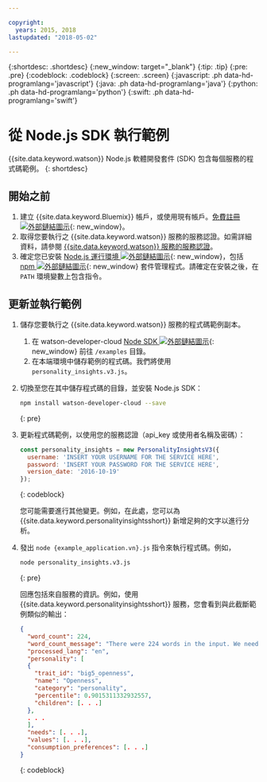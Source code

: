 ```yaml
---

copyright:
  years: 2015, 2018
lastupdated: "2018-05-02"

---
```


{:shortdesc: .shortdesc}
{:new_window: target="_blank"}
{:tip: .tip}
{:pre: .pre}
{:codeblock: .codeblock}
{:screen: .screen}
{:javascript: .ph data-hd-programlang='javascript'}
{:java: .ph data-hd-programlang='java'}
{:python: .ph data-hd-programlang='python'}
{:swift: .ph data-hd-programlang='swift'}

# 從 Node.js SDK 執行範例

{{site.data.keyword.watson}} Node.js 軟體開發套件 (SDK) 包含每個服務的程式碼範例。
{: shortdesc}

## 開始之前

1.  建立 {{site.data.keyword.Bluemix}} 帳戶，或使用現有帳戶。[免費註冊 ![外部鏈結圖示](../../icons/launch-glyph.svg "外部鏈結圖示")](https://{DomainName}/registration/?target=/catalog/%3fcategory=watson){: new_window}。
1.  取得您要執行之 {{site.data.keyword.watson}} 服務的服務認證。如需詳細資料，請參閱 [{{site.data.keyword.watson}} 服務的服務認證](/docs/services/watson/getting-started-credentials.html#getting-credentials-manually)。
1.  確定您已安裝 [Node.js 運行環境 ![外部鏈結圖示](../../icons/launch-glyph.svg "外部鏈結圖示")](https://nodejs.org/#download){: new_window}，包括 [npm ![外部鏈結圖示](../../icons/launch-glyph.svg "外部鏈結圖示")](https://www.npmjs.com/){: new_window} 套件管理程式。請確定在安裝之後，在 `PATH` 環境變數上包含指令。

## 更新並執行範例

1.  儲存您要執行之 {{site.data.keyword.watson}} 服務的程式碼範例副本。
    1.  在 watson-developer-cloud [Node SDK ![外部鏈結圖示](../../icons/launch-glyph.svg "外部鏈結圖示")](https://github.com/watson-developer-cloud/node-sdk/tree/master/examples){: new_window} 前往 `/examples` 目錄。
    1.  在本端環境中儲存範例的程式碼。我們將使用 `personality_insights.v3.js`。
1.  切換至您在其中儲存程式碼的目錄，並安裝 Node.js SDK：

    ```bash
    npm install watson-developer-cloud --save
    ```
    {: pre}

1.  更新程式碼範例，以使用您的服務認證（api_key 或使用者名稱及密碼）：

    ```javascript
    const personality_insights = new PersonalityInsightsV3({
      username: 'INSERT YOUR USERNAME FOR THE SERVICE HERE',
      password: 'INSERT YOUR PASSWORD FOR THE SERVICE HERE',
      version_date: '2016-10-19'
    });
    ```
    {: codeblock}

    您可能需要進行其他變更。例如，在此處，您可以為 {{site.data.keyword.personalityinsightsshort}} 新增足夠的文字以進行分析。

1.  發出 `node {example_application.vn}.js` 指令來執行程式碼。例如，

    ```bash
    node personality_insights.v3.js
    ```
    {: pre}

    回應包括來自服務的資訊。例如，使用 {{site.data.keyword.personalityinsightsshort}} 服務，您會看到與此截斷範例類似的輸出：

    ```json
    {
      "word_count": 224,
      "word_count_message": "There were 224 words in the input. We need a minimum of 600, preferably 1,200 or more, to compute statistically significant estimates",
      "processed_lang": "en",
      "personality": [
      {
        "trait_id": "big5_openness",
        "name": "Openness",
        "category": "personality",
        "percentile": 0.9015311332932557,
        "children": [. . .]
      },
      . . .
      ],
      "needs": [. . .],
      "values": [. . .],
      "consumption_preferences": [. . .]
    }
    ```
    {: codeblock}
